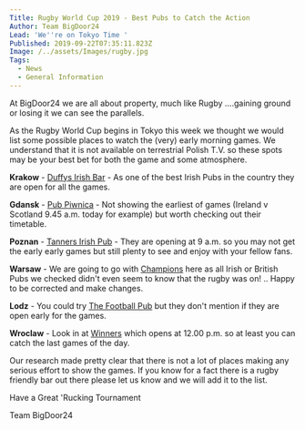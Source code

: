 ```yaml
---
Title: Rugby World Cup 2019 - Best Pubs to Catch the Action
Author: Team BigDoor24
Lead: 'We''re on Tokyo Time '
Published: 2019-09-22T07:35:11.823Z
Image: /../assets/Images/rugby.jpg
Tags:
  - News
  - General Information
---
```

At BigDoor24 we are all about property, much like Rugby ....gaining ground or losing it we can see the parallels.

As the Rugby World Cup begins in Tokyo this week we thought we would list some possible places to watch the (very) early morning games. We understand that it is not available on terrestrial Polish T.V. so these spots may be your best bet for both the game and some atmosphere.

**Krakow** - [Duffys Irish Bar](https://www.facebook.com/DUFFYSIRISHBAR/) - As one of the best Irish Pubs in the country they are open for all the games.

**Gdansk** - [Pub Piwnica](https://www.facebook.com/pg/Irish-Pub-Piwnica-500146810031489/posts/?ref=page_internal) - Not showing the earliest of games (Ireland v Scotland 9.45 a.m. today for example) but worth checking out their timetable.

**Poznan** - [Tanners Irish Pub](https://www.facebook.com/tannersirishpub/) - They are opening at 9 a.m. so you may not get the early early games but still plenty to see and enjoy with your fellow fans.

**Warsaw** - We are going to go with [Champions](https://www.champions.pl/) here as all Irish or British Pubs we checked didn't even seem to know that the rugby was on! .. Happy to be corrected and make changes.

**Lodz** - You could try [The Football Pub](https://www.facebook.com/FootballPubLodz/?rf=201997076485688) but they don't mention if they are open early for the games.

**Wroclaw** - Look in at  [Winners](http://thewinnerspub.pl/) which opens at 12.00 p.m. so at least you can catch the last games of the day.

Our research made pretty clear that there is not a lot of places making any serious effort to show the games. If you know for a fact there is a rugby friendly bar out there please let us know and we will add it to the list.

Have a Great 'Rucking Tournament

Team BigDoor24
